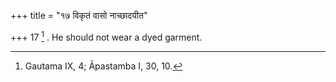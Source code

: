 +++
title = "१७ विकृतं वासो नाच्छादयीत"

+++
17 [^9] . He should not wear a dyed garment.


[^9]:  Gautama IX, 4; Āpastamba I, 30, 10.


